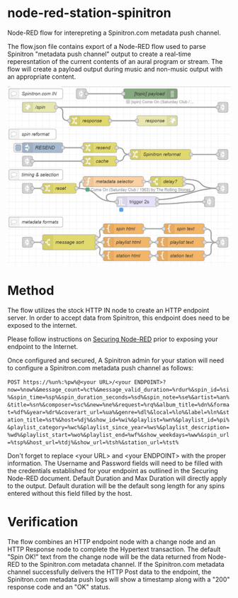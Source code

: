 # node-red-station-spinitron
  Node-RED flow for interepreting a Spinitron.com metadata push channel.

  The flow.json file contains export of a Node-RED flow used to parse Spinitron "metadata push channel" output to create a real-time reperesntation of the current contents of an aural program or stream.  The flow will create a payload output during music and non-music output with an appropriate content.
  
  ![flow screenshot](./flow-screenshot.jpg)


# Method
  The flow utilizes the stock HTTP IN node to create an HTTP endpoint server.  In order to accept data from Spinitron, this endpoint does need to be exposed to the internet.  

  Please follow instructions on [Securing Node-RED](https://nodered.org/docs/user-guide/runtime/securing-node-red) prior to exposing your endpoint to the Internet. 

  Once configured and secured, A Spinitron admin for your station will need to configure a Spinitron.com metadata push channel as follows:

  `POST https://%un%:%pw%@<your URL>/<your ENDPOINT>?now=%now%&message_count=%ct%&message_valid_duration=%rdur%&spin_id=%si%&spin_time=%sp%&spin_duration_seconds=%sd%&spin_note=%se%&artist=%an%&title=%sn%&composer=%sc%&new=%ne%&request=%rq%&album_title=%dn%&format=%df%&year=%dr%&coverart_url=%ua%&genre=%dl%&local=%lo%&label=%ln%&station_title=%st%&host=%dj%&show_id=%wi%&playlist=%wn%&playlist_id=%pi%&playlist_category=%wc%&playlist_since_year=%ws%&playlist_description=%wd%&playlist_start=%wo%&playlist_end=%wf%&show_weekdays=%ww%&spin_url=%tsp%&host_url=%tdj%&show_url=%tsh%&station_url=%tst%`

  Don't forget to replace \<your URL\> and \<your ENDPOINT\> with the proper information.  The Username and Password fields will need to be filled with the credentials established for your endpoint as outlined in the Securing Node-RED document.  Default Duration and Max Duration will directly apply to the output. Default duration will be the default song length for any spins entered without this field filled by the host.

# Verification
  The flow combines an HTTP endpoint node with a change node and an HTTP Response node to complete the Hypertext transaction. The default "Spin OK!" text from the change node will be the data returned from Node-RED to the Spinitron.com metadata channel.  If the Spinitron.com metadata channel successfully delivers the HTTP Post data to the endpoint, the Spinitron.com metadata push logs will show a timestamp along with a "200" response code and an "OK" status.
  
  
